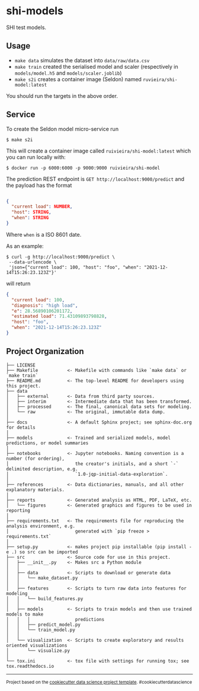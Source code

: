 shi-models
==============================

SHI test models.

## Usage

- `make data` simulates the dataset into `data/raw/data.csv`
- `make train` created the serialised model and scaler (respectively in `models/model.h5` and `models/scaler.joblib`)
- `make s2i` creates a container image (Seldon) named `ruvieira/shi-model:latest`

You should run the targets in the above order.
## Service

To create the Seldon model micro-service run

```shell
$ make s2i
```

This will create a container image called `ruivieira/shi-model:latest` which you can run locally with:

```shell
$ docker run -p 6000:6000 -p 9000:9000 ruivieira/shi-model
```

The prediction REST endpoint is `GET http://localhost:9000/predict` and the payload
has the format

```json

{
  "current load": NUMBER,
  "host": STRING,
  "when": STRING
}
```

Where `when` is a ISO 8601 date.

As an example:

```shell
$ curl -g http://localhost:9000/predict \
 --data-urlencode \
 'json={"current load": 100, "host": "foo", "when": "2021-12-14T15:26:23.123Z"}'
```

will return

```json
{
  "current load": 100,
  "diagnosis": "high load",
  "e": 28.56890106201172,
  "estimated load": 71.43109893798828,
  "host": "foo",
  "when": "2021-12-14T15:26:23.123Z"
}
```

Project Organization
------------

    ├── LICENSE
    ├── Makefile           <- Makefile with commands like `make data` or `make train`
    ├── README.md          <- The top-level README for developers using this project.
    ├── data
    │   ├── external       <- Data from third party sources.
    │   ├── interim        <- Intermediate data that has been transformed.
    │   ├── processed      <- The final, canonical data sets for modeling.
    │   └── raw            <- The original, immutable data dump.
    │
    ├── docs               <- A default Sphinx project; see sphinx-doc.org for details
    │
    ├── models             <- Trained and serialized models, model predictions, or model summaries
    │
    ├── notebooks          <- Jupyter notebooks. Naming convention is a number (for ordering),
    │                         the creator's initials, and a short `-` delimited description, e.g.
    │                         `1.0-jqp-initial-data-exploration`.
    │
    ├── references         <- Data dictionaries, manuals, and all other explanatory materials.
    │
    ├── reports            <- Generated analysis as HTML, PDF, LaTeX, etc.
    │   └── figures        <- Generated graphics and figures to be used in reporting
    │
    ├── requirements.txt   <- The requirements file for reproducing the analysis environment, e.g.
    │                         generated with `pip freeze > requirements.txt`
    │
    ├── setup.py           <- makes project pip installable (pip install -e .) so src can be imported
    ├── src                <- Source code for use in this project.
    │   ├── __init__.py    <- Makes src a Python module
    │   │
    │   ├── data           <- Scripts to download or generate data
    │   │   └── make_dataset.py
    │   │
    │   ├── features       <- Scripts to turn raw data into features for modeling
    │   │   └── build_features.py
    │   │
    │   ├── models         <- Scripts to train models and then use trained models to make
    │   │   │                 predictions
    │   │   ├── predict_model.py
    │   │   └── train_model.py
    │   │
    │   └── visualization  <- Scripts to create exploratory and results oriented visualizations
    │       └── visualize.py
    │
    └── tox.ini            <- tox file with settings for running tox; see tox.readthedocs.io


--------

<p><small>Project based on the <a target="_blank" href="https://drivendata.github.io/cookiecutter-data-science/">cookiecutter data science project template</a>. #cookiecutterdatascience</small></p>
